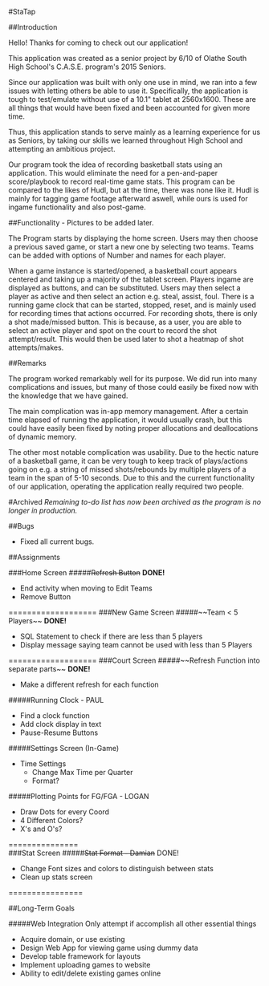 #StaTap

##Introduction

Hello! Thanks for coming to check out our application!

This application was created as a senior project by 6/10 of Olathe South High School's C.A.S.E. program's 2015 Seniors.

Since our application was built with only one use in mind, we ran into a few issues with letting others be able to use it. Specifically, the application is tough to test/emulate without use of a 10.1" tablet at 2560x1600. These are all things that would have been fixed and been accounted for given more time.

Thus, this application stands to serve mainly as a learning experience for us as Seniors, by taking our skills we learned throughout High School and attempting an ambitious project.

Our program took the idea of recording basketball stats using an application. This would eliminate the need for a pen-and-paper score/playbook to record real-time game stats. This program can be compared to the likes of Hudl, but at the time, there was none like it. Hudl is mainly for tagging game footage afterward aswell, while ours is used for ingame functionality and also post-game.

##Functionality - Pictures to be added later.

The Program starts by displaying the home screen. Users may then choose a previous saved game, or start a new one by selecting two teams. Teams can be added with options of Number and names for each player.

When a game instance is started/opened, a basketball court appears centered and taking up a majority of the tablet screen. Players ingame are displayed as buttons, and can be substituted. Users may then select a player as active and then select an action e.g. steal, assist, foul. There is a running game clock that can be started, stopped, reset, and is mainly used for recording times that actions occurred. For recording shots, there is only a shot made/missed button. This is because, as a user, you are able to select an active player and spot on the court to record the shot attempt/result. This would then be used later to shot a heatmap of shot attempts/makes.

##Remarks

The program worked remarkably well for its purpose. We did run into many complications and issues, but many of those could easily be fixed now with the knowledge that we have gained.

The main complication was in-app memory management. After a certain time elapsed of running the application, it would usually crash, but this could have easily been fixed by noting proper allocations and deallocations of dynamic memory.

The other most notable complication was usability. Due to the hectic nature of a basketball game, it can be very tough to keep track of plays/actions going on e.g. a string of missed shots/rebounds by multiple players of a team in the span of 5-10 seconds. Due to this and the current functionality of our application, operating the application really required two people.








#Archived
*Remaining to-do list has now been archived as the program is no longer in production.*

##Bugs
<ul>
	<li>Fixed all current bugs.</li>
</ul>





##Assignments

###Home Screen
#####~~Refresh Button~~ <strong>DONE!</strong>
<ul>
	<li>End activity when moving to Edit Teams</li>
	<li>Remove Button</li>
</ul>
===================
###New Game Screen
#####~~Team < 5 Players~~ <strong>DONE!</strong>
<ul>
	<li>SQL Statement to check if there are less than 5 players</li>
	<li>Display message saying team cannot be used with less than 5 Players</li>
</ul>
===================
###Court Screen
#####~~Refresh Function into separate parts~~ <strong>DONE!</strong>
<ul>
	<li>Make a different refresh for each function</li>
</ul>
#####Running Clock - PAUL
<ul>
	<li>Find a clock function</li>
	<li>Add clock display in text</li>
	<li>Pause-Resume Buttons</li>
</ul>
#####Settings Screen (In-Game)
<ul>
	<li>Time Settings
	<ul>
		<li>Change Max Time per Quarter</li>
		<li>Format?</li>
	</ul>
	</li>
</ul>
#####Plotting Points for FG/FGA - LOGAN
<ul>
	<li>Draw Dots for every Coord</li>
	<li>4 Different Colors?</li>
	<li>X's and O's?</li>
</ul>

===============		
###Stat Screen
#####~~Stat Format - Damian~~ DONE!
<ul>
	<li>Change Font sizes and colors to distinguish between stats</li>
	<li>Clean up stats screen</li>
</ul>

================





##Long-Term Goals

#####Web Integration
Only attempt if accomplish all other essential things
<ul>
	<li>Acquire domain, or use existing</li>
	<li>Design Web App for viewing game using dummy data</li>
	<li>Develop table framework for layouts</li>
	<li>Implement uploading games to website</li>
	<li>Ability to edit/delete existing games online</li>
</ul>
